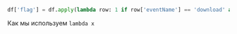 
```python 

df['flag'] = df.apply(lambda row: 1 if row['eventName'] == 'download' and row['first_reg'] < row['LdayPer'] else 0, axis=1)

```

Как мы используем  `lambda x`